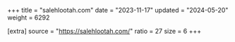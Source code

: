 +++
title = "salehlootah.com"
date = "2023-11-17"
updated = "2024-05-20"
weight = 6292

[extra]
source = "https://salehlootah.com/"
ratio = 27
size = 6
+++
